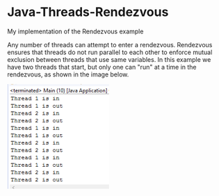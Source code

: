 # Java-Threads-Rendezvous
My implementation of the Rendezvous example

Any number of threads can attempt to enter a rendezvous.
Rendezvous ensures that threads do not run parallel to each other
to enforce mutual exclusion between threads that use same variables.
In this example we have two threads that start, but only one can "run" at a time
in the rendezvous, as shown in the image below.

![alt text](https://github.com/MenelaosK/Java-Threads-Rendezvous/blob/master/rendezvous.png)
